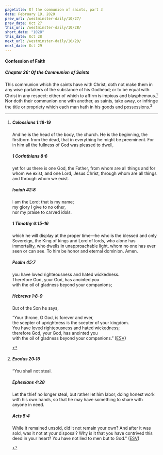 ```yaml
---
pagetitle: Of the communion of saints, part 3
date: February 19, 2020
prev_url: /westminster-daily/10/27/
prev_date: Oct 27
this_url: /westminster-daily/10/28/
short_date: "1028"
this_date: Oct 28
next_url: /westminster-daily/10/29/
next_date: Oct 29
---
```


#### Confession of Faith

##### Chapter 26: Of the Communion of Saints

This communion which the saints have with Christ, doth not make them in any wise partakers of the substance of his Godhead; or to be equal with Christ in any respect: either of which to affirm is impious and blasphemous.[^fnref:wcf1] Nor doth their communion one with another, as saints, take away, or infringe the title or propriety which each man hath in his goods and possessions.[^fnref:wcf2]

[^fnref:wcf1]: <div class="esv"><h5>Colossians 1:18-19</h5> <div class="esv-text"><p id="p51001018.01-1">And he is the head of the body, the church. He is the beginning, the firstborn from the dead, that in everything he might be preeminent. For in him all the fullness of God was pleased to dwell,</p> </div><h5>1 Corinthians 8:6</h5> <div class="esv-text"><p id="p46008006.01-2">yet for us there is one God, the Father, from whom are all things and for whom we exist, and one Lord, Jesus Christ, through whom are all things and through whom we exist.</p> </div><h5>Isaiah 42:8</h5> <div class="esv-text"><div class="block-indent"> <p class="line-group" id="p23042008.01-3">I am the <span class="small-caps">Lord</span>; that is my name;<br /> <span class="indent"></span>my glory I give to no other,<br /> <span class="indent"></span>nor my praise to carved idols.</p> </div> </div><h5>1 Timothy 6:15-16</h5> <div class="esv-text"><p id="p54006015.01-4">which he will display at the proper time&#8212;he who is the blessed and only Sovereign, the King of kings and Lord of lords, who alone has immortality, who dwells in unapproachable light, whom no one has ever seen or can see. To him be honor and eternal dominion. Amen.</p> </div><h5>Psalm 45:7</h5> <div class="esv-text"><div class="block-indent"> <p class="line-group" id="p19045007.01-5"><span class="indent"></span>you have loved righteousness and hated wickedness.<br /> Therefore God, your God, has anointed you<br /> <span class="indent"></span>with the oil of gladness beyond your companions;</p> </div> </div><h5>Hebrews 1:8-9</h5> <div class="esv-text"><p class="same-paragraph" id="p58001008.01-6">But of the Son he says,</p> <div class="block-indent"> <p class="line-group" id="p58001008.07-6">&#8220;Your throne, O God, is forever and ever,<br /> <span class="indent"></span>the scepter of uprightness is the scepter of your kingdom.<br />  You have loved righteousness and hated wickedness;<br /> therefore God, your God, has anointed you<br /> <span class="indent"></span>with the oil of gladness beyond your companions.&#8221;  (<a href="http://www.esv.org" class="copyright">ESV</a>)</p> </div> </div> </div>

[^fnref:wcf2]: <div class="esv"><h5>Exodus 20:15</h5> <div class="esv-text"><p id="p02020015.01-1">&#8220;You shall not steal.</p> </div><h5>Ephesians 4:28</h5> <div class="esv-text"><p id="p49004028.01-2">Let the thief no longer steal, but rather let him labor, doing honest work with his own hands, so that he may have something to share with anyone in need.</p> </div><h5>Acts 5:4</h5> <div class="esv-text"><p id="p44005004.01-3">While it remained unsold, did it not remain your own? And after it was sold, was it not at your disposal? Why is it that you have contrived this deed in your heart? You have not lied to men but to God.&#8221;  (<a href="http://www.esv.org" class="copyright">ESV</a>)</p> </div> </div>

